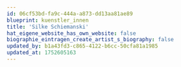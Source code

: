 ```yaml
---
id: 06cf53bd-fa9c-444a-a873-dd13aa81ae89
blueprint: kuenstler_innen
title: 'Silke Schiemanski'
hat_eigene_website_has_own_website: false
biographie_eintragen_create_artist_s_biography: false
updated_by: b1a43fd3-c865-4122-b6cc-50cfa81a1985
updated_at: 1752605163
---
```

